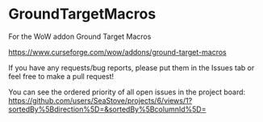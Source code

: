 # GroundTargetMacros
For the WoW addon Ground Target Macros

https://www.curseforge.com/wow/addons/ground-target-macros

If you have any requests/bug reports, please put them in the Issues tab or feel free to make a pull request!

You can see the ordered priority of all open issues in the project board: https://github.com/users/SeaStove/projects/6/views/1?sortedBy%5Bdirection%5D=&sortedBy%5BcolumnId%5D=
